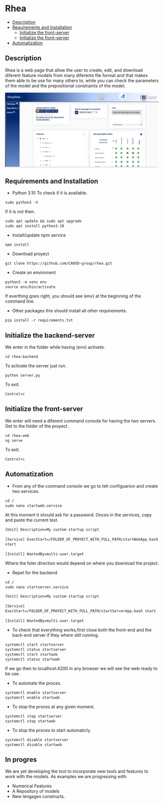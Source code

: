 # Rhea 
  - [Description](#description)
  - [Requirements and Installation](#requirements-and-installation)
    - [Initialize the front-server](#initialize-the-backend-server)
    - [Initialize the front-server](#initialize-the-backend-server)
  - [Automatization](#automatizacion)


## Description

Rhea is a web page that allow the user to create, edit, and download diferent feature models from many diferents file format and that makes them able to be use for many others to, while you can check the parameters of the model and the prepositional constraints of the model.

<p align="center">
  <img width="750" src="rhea-web/src/assets/img/mainpage.png">
</p>

## Requirements and Installation
- Python 3.10
To check if it is available.
```
sudo python3 -V
```
If it is not then.
```
sudo apt update && sudo apt upgrade
sudo apt install python3.10
```
- Install/update npm service
```
npm install
```

- Download proyect 
```
git clone https://github.com/CAOSD-group/rhea.git
```
- Create an enviroment


```
python3 -m venv env
source env/bin/activate
```
If everthing goes right, you should see (env) at the beginning of the command line.

- Other packages
this should install all other requirements.
```
pip install -r requirements.txt
```

## Initialize the backend-server
We enter in the folder while having (env) activete.
```
cd rhea-backend
```
To activate the server just run.
```
python server.py
```
To exit.
```
Control+c 
```
## Initialize the front-server
We enter will need a diferent command console for having the two servers.
Get to the folder of the proyect .
```
cd rhea-web
ng serve
```
To exit.
```
Control+c 
```

## Automatization
- From any of the command console we go to teh configuarion and create two services.
```
cd /
sudo nano startweb.service
```
At this moment it should ask for a password.
Onces in the services, copy and paste the current text.
```
[Unit] Description=My custom startup script

[Service] ExecStart=/FOLDER_OF_PROYECT_WITH_FULL_PATH/startWebApp.bash start

[Install] WantedBy=multi-user.target
```
Where the foler direction would depend on where you download the project.
- Repet for the backend

```
cd /
sudo nano startserver.service
```
```
[Unit] Description=My custom startup script

[Service] ExecStart=/FOLDER_OF_PROYECT_WITH_FULL_PATH/startServerApp.bash start

[Install] WantedBy=multi-user.target
```
- To check that everything works,first close both the front-end and the back-end server if they where still running.
```
systemctl start startserver
systemctl status startserver
systemctl start startweb
systemctl status startweb
```
If we go then to localhost:4200 in any browser we will see the web ready to be use.

- To automate the proces.
```
systemctl enable startserver
systemctl enable startweb
```
- To stop the proces at any given moment.

```
systemctl stop startserver
systemctl stop startweb
```
- To stop the proces to start automaticly.
```
systemctl disable startserver
systemctl disable startweb
```

## In progres
We are yet developing the tool to incorporate new tools and features to work with the models.
As examples we are progressing with:
- Numerical Features
- A Repository of models
- New lengages constructs.